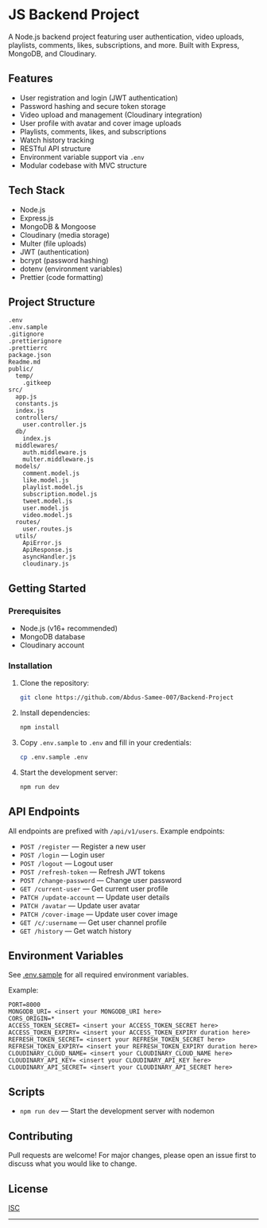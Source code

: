 # JS Backend Project

A Node.js backend project featuring user authentication, video uploads, playlists, comments, likes, subscriptions, and more. Built with Express, MongoDB, and Cloudinary.

## Features

- User registration and login (JWT authentication)
- Password hashing and secure token storage
- Video upload and management (Cloudinary integration)
- User profile with avatar and cover image uploads
- Playlists, comments, likes, and subscriptions
- Watch history tracking
- RESTful API structure
- Environment variable support via `.env`
- Modular codebase with MVC structure

## Tech Stack

- Node.js
- Express.js
- MongoDB & Mongoose
- Cloudinary (media storage)
- Multer (file uploads)
- JWT (authentication)
- bcrypt (password hashing)
- dotenv (environment variables)
- Prettier (code formatting)

## Project Structure

```
.env
.env.sample
.gitignore
.prettierignore
.prettierrc
package.json
Readme.md
public/
  temp/
    .gitkeep
src/
  app.js
  constants.js
  index.js
  controllers/
    user.controller.js
  db/
    index.js
  middlewares/
    auth.middleware.js
    multer.middleware.js
  models/
    comment.model.js
    like.model.js
    playlist.model.js
    subscription.model.js
    tweet.model.js
    user.model.js
    video.model.js
  routes/
    user.routes.js
  utils/
    ApiError.js
    ApiResponse.js
    asyncHandler.js
    cloudinary.js
```

## Getting Started

### Prerequisites

- Node.js (v16+ recommended)
- MongoDB database
- Cloudinary account

### Installation

1. Clone the repository:
   ```sh
   git clone https://github.com/Abdus-Samee-007/Backend-Project
   ```

2. Install dependencies:
   ```sh
   npm install
   ```

3. Copy `.env.sample` to `.env` and fill in your credentials:
   ```sh
   cp .env.sample .env
   ```

4. Start the development server:
   ```sh
   npm run dev
   ```

## API Endpoints

All endpoints are prefixed with `/api/v1/users`. Example endpoints:

- `POST /register` — Register a new user
- `POST /login` — Login user
- `POST /logout` — Logout user
- `POST /refresh-token` — Refresh JWT tokens
- `POST /change-password` — Change user password
- `GET /current-user` — Get current user profile
- `PATCH /update-account` — Update user details
- `PATCH /avatar` — Update user avatar
- `PATCH /cover-image` — Update user cover image
- `GET /c/:username` — Get user channel profile
- `GET /history` — Get watch history

## Environment Variables

See [.env.sample](.env.sample) for all required environment variables.

Example:
```
PORT=8000
MONGODB_URI= <insert your MONGODB_URI here>
CORS_ORIGIN=*
ACCESS_TOKEN_SECRET= <insert your ACCESS_TOKEN_SECRET here>
ACCESS_TOKEN_EXPIRY= <insert your ACCESS_TOKEN_EXPIRY duration here>
REFRESH_TOKEN_SECRET= <insert your REFRESH_TOKEN_SECRET here>
REFRESH_TOKEN_EXPIRY= <insert your REFRESH_TOKEN_EXPIRY duration here>
CLOUDINARY_CLOUD_NAME= <insert your CLOUDINARY_CLOUD_NAME here>
CLOUDINARY_API_KEY= <insert your CLOUDINARY_API_KEY here>
CLOUDINARY_API_SECRET= <insert your CLOUDINARY_API_SECRET here>
```

## Scripts

- `npm run dev` — Start the development server with nodemon

## Contributing

Pull requests are welcome! For major changes, please open an issue first to discuss what you would like to change.

## License

[ISC](LICENSE)

---